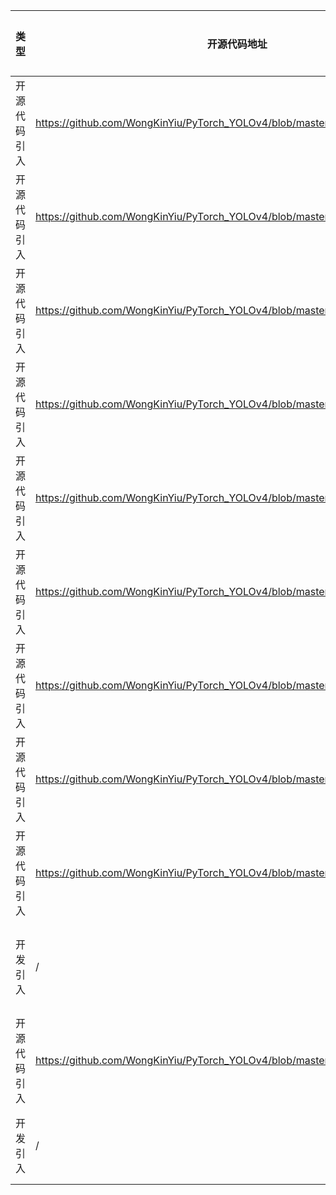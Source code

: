 | 类型     | 开源代码地址                                                            | 文件名                                             | 公网IP地址/公网URL地址/域名/邮箱地址                                               | 用途说明   |
|--------|-------------------------------------------------------------------|-------------------------------------------------|----------------------------------------------------------------------|--------|
| 开源代码引入 | https://github.com/WongKinYiu/PyTorch_YOLOv4/blob/master/data/get_coco2014.sh | YOLOV4_ID0396_for_PyTorch/data/get_coco2014.sh | https://drive.google.com/uc?export=download | 下载标签   |
| 开源代码引入 | https://github.com/WongKinYiu/PyTorch_YOLOv4/blob/master/data/get_coco2014.sh | YOLOV4_ID0396_for_PyTorch/data/get_coco2014.sh | https://drive.google.com/uc?export=download | 下载标签   |
| 开源代码引入 | https://github.com/WongKinYiu/PyTorch_YOLOv4/blob/master/data/get_coco2014.sh | YOLOV4_ID0396_for_PyTorch/data/get_coco2014.sh | http://images.cocodataset.org/zips | 下载数据集  |
| 开源代码引入 | https://github.com/WongKinYiu/PyTorch_YOLOv4/blob/master/data/get_coco2014.sh | YOLOV4_ID0396_for_PyTorch/data/get_coco2014.sh | http://images.cocodataset.org/zips | 下载数据集  |
| 开源代码引入 | https://github.com/WongKinYiu/PyTorch_YOLOv4/blob/master/data/get_coco2017.sh | YOLOV4_ID0396_for_PyTorch/data/get_coco2017.sh | https://drive.google.com/uc?export=download | 下载数据集  |
| 开源代码引入 | https://github.com/WongKinYiu/PyTorch_YOLOv4/blob/master/data/get_coco2017.sh | YOLOV4_ID0396_for_PyTorch/data/get_coco2017.sh | https://drive.google.com/uc?export=download | 下载数据集  |
| 开源代码引入 | https://github.com/WongKinYiu/PyTorch_YOLOv4/blob/master/data/get_coco2017.sh | YOLOV4_ID0396_for_PyTorch/data/get_coco2017.sh | http://images.cocodataset.org/zips | 下载数据集  |
| 开源代码引入 | https://github.com/WongKinYiu/PyTorch_YOLOv4/blob/master/data/get_coco2017.sh | YOLOV4_ID0396_for_PyTorch/data/get_coco2017.sh | http://images.cocodataset.org/zips | 下载数据集  |
| 开源代码引入 | https://github.com/WongKinYiu/PyTorch_YOLOv4/blob/master/utils/gcp.sh | YOLOV4_ID0396_for_PyTorch/utils/gcp.sh | https://github.com/ultralytics/yolov3 | 开源代码链接 |
| 开发引入   | / | url.ini | https://storage.googleapis.com | 下载标签文件 |
| 开源代码引入 | https://github.com/WongKinYiu/PyTorch_YOLOv4/blob/master/utils/utils.py | YOLOV4_ID0396_for_PyTorch/utils/utils.py | https://storage.googleapis.com | 下载标签文件 |
| 开发引入   | /                                                                                       | constant.py                                             | 127.0.0.1                                                      | 本机IP地址 |